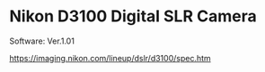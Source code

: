 # Nikon D3100 Digital SLR Camera
Software: Ver.1.01

https://imaging.nikon.com/lineup/dslr/d3100/spec.htm

